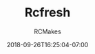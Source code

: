 ---
title: "Rcfresh"
date: 2018-09-26T16:25:04-07:00
draft: false
author: "RCMakes"
client: "RCMakes"
youtubeURL: "sX8nwbw2_-w"
videoName: "RCFresh"
videoDescription: "Here at rcmakes we value hardwork, care, authenticity and simplicity."
iframe: '<iframe width="560" height="315" src="https://www.youtube.com/embed/sX8nwbw2_-w" frameborder="0" allow="autoplay; encrypted-media" allowfullscreen></iframe>'
embedLink: "https://www.youtube.com/embed/sX8nwbw2_-w"
---